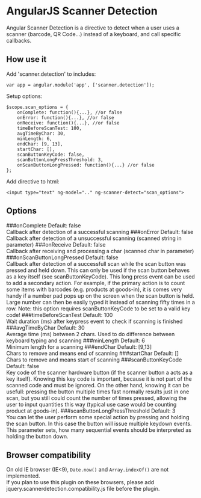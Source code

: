AngularJS Scanner Detection
========================

Angular Scanner Detection is a directive to detect when a user uses a scanner (barcode, QR Code...) instead of a keyboard, and call specific callbacks.


How use it
----------
Add 'scanner.detection' to includes:

    var app = angular.module('app', ['scanner.detection']);
    
Setup options: 

    $scope.scan_options = {
    	onComplete: function(){...}, //or false 
        onError: function(){...}, //or false 
        onReceive: function(){...}, //or false 
        timeBeforeScanTest: 100,
        avgTimeByChar: 30,
        minLength: 6,
        endChar: [9, 13],
        startChar: [],
        scanButtonKeyCode: false, 
        scanButtonLongPressThreshold: 3,
        onScanButtonLongPressed: function(){...} //or false
    };
    
Add directive to html:

    <input type="text" ng-model=".." ng-scanner-detect="scan_options">


Options
-------
###onComplete
Default: false  
Callback after detection of a successful scanning
###onError
Default: false  
Callback after detection of a unsuccessful scanning (scanned string in parameter)
###onReceive
Default: false  
Callback after receiving and processing a char (scanned char in parameter)
###onScanButtonLongPressed
Default: false  
Callback after detection of a successfull scan while the scan button was pressed and held down. This can only be used if the scan button behaves as a key itself (see scanButtonKeyCode). This long press event can be used to add a secondary action. For example, if the primary action is to count some items with barcodes (e.g. products at goods-in), it is comes very handy if a number pad pops up on the screen when the scan button is held. Large number can then be easily typed it instead of scanning fifty times in a row. 
Note: this option requires scanButtonKeyCode to be set to a valid key code!
###timeBeforeScanTest
Default: 100  
Wait duration (ms) after keypress event to check if scanning is finished
###avgTimeByChar
Default: 30  
Average time (ms) between 2 chars. Used to do difference between keyboard typing and scanning
###minLength
Default: 6  
Minimum length for a scanning
###endChar
Default: [9,13]  
Chars to remove and means end of scanning
###startChar
Default: []  
Chars to remove and means start of scanning
###scanButtonKeyCode
Default: false  
Key code of the scanner hardware button (if the scanner button a acts as a key itself). Knowing this key code is important, because it is not part of the scanned code and must be ignored. On the other hand, knowing it can be usefull: pressing the button multiple times fast normally results just in one scan, but you still could count the number of times pressed, allowing the user to input quantities this way (typical use case would be counting product at goods-in). 
###scanButtonLongPressThreshold
Default: 3  
You can let the user perform some special action by pressing and holding the scan button. In this case the button will issue multiple keydown events. This parameter sets, how many sequential events should be interpreted as holding the button down.  

Browser compatibility
---------------------
On old IE browser (IE<9), `Date.now()` and `Array.indexOf()` are not implemented.  
If you plan to use this plugin on these browsers, please add jquery.scannerdetection.compatibility.js file before the plugin.
